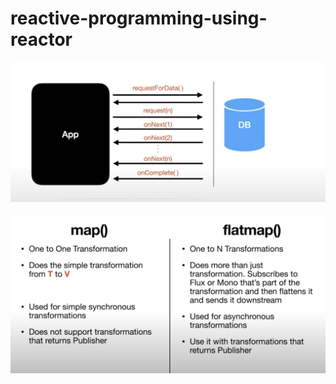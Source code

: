 # reactive-programming-using-reactor
![reactive-streams.png](assets%2Freactive-streams.png)

![map-vs-flatmap.png](assets%2Fmap-vs-flatmap.png)